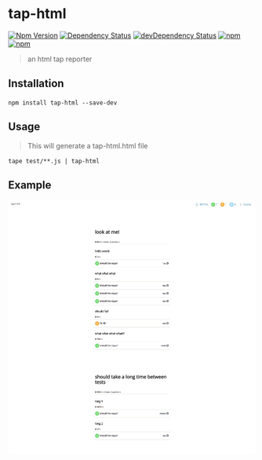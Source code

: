 # tap-html

[![Npm Version](https://img.shields.io/npm/v/tap-html.svg)](https://www.npmjs.com/package/tap-html)
[![Dependency Status](https://david-dm.org/gabrielcsapo/tap-html.svg)](https://david-dm.org/gabrielcsapo/tap-html)
[![devDependency Status](https://david-dm.org/gabrielcsapo/tap-html/dev-status.svg)](https://david-dm.org/gabrielcsapo/tap-html#info=devDependencies)
[![npm](https://img.shields.io/npm/dt/tap-html.svg)]()
[![npm](https://img.shields.io/npm/dm/tap-html.svg)]()

> an html tap reporter

## Installation

```
npm install tap-html --save-dev
```

## Usage

> This will generate a tap-html.html file

```
tape test/**.js | tap-html
```

## Example

![example](./examples/example.png)
